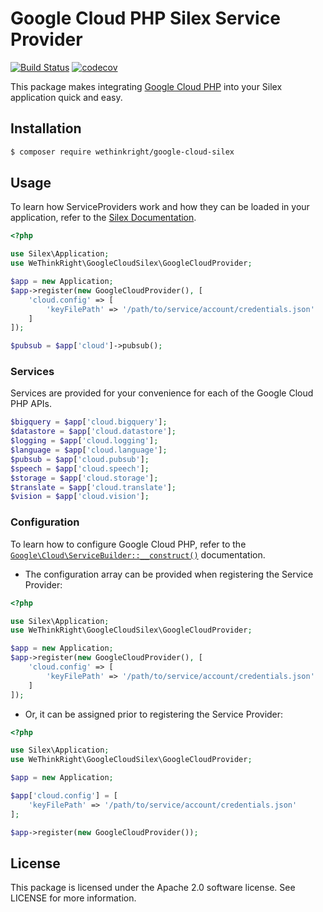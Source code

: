 # Google Cloud PHP Silex Service Provider

[![Build Status](https://travis-ci.org/wethinkright/google-cloud-silex.svg?branch=master)](https://travis-ci.org/wethinkright/google-cloud-silex) [![codecov](https://codecov.io/gh/wethinkright/google-cloud-silex/branch/master/graph/badge.svg)](https://codecov.io/gh/wethinkright/google-cloud-silex)

This package makes integrating
[Google Cloud PHP](https://github.com/googlecloudplatform/google-cloud-php) into
your Silex application quick and easy.

## Installation

````bash
$ composer require wethinkright/google-cloud-silex
````

## Usage

To learn how ServiceProviders work and how they can be loaded in your
application, refer to the
[Silex Documentation](http://silex.sensiolabs.org/doc/master/providers.html#loading-providers).

````php
<?php

use Silex\Application;
use WeThinkRight\GoogleCloudSilex\GoogleCloudProvider;

$app = new Application;
$app->register(new GoogleCloudProvider(), [
    'cloud.config' => [
        'keyFilePath' => '/path/to/service/account/credentials.json'
    ]
]);

$pubsub = $app['cloud']->pubsub();
````

### Services

Services are provided for your convenience for each of the Google Cloud PHP
APIs.

````php
$bigquery = $app['cloud.bigquery'];
$datastore = $app['cloud.datastore'];
$logging = $app['cloud.logging'];
$language = $app['cloud.language'];
$pubsub = $app['cloud.pubsub'];
$speech = $app['cloud.speech'];
$storage = $app['cloud.storage'];
$translate = $app['cloud.translate'];
$vision = $app['cloud.vision'];
````

### Configuration

To learn how to configure Google Cloud PHP, refer to the
[`Google\Cloud\ServiceBuilder::__construct()`](https://googlecloudplatform.github.io/google-cloud-php/#/docs/latest/servicebuilder?method=__construct)
documentation.

* The configuration array can be provided when registering the Service Provider:

````php
<?php

use Silex\Application;
use WeThinkRight\GoogleCloudSilex\GoogleCloudProvider;

$app = new Application;
$app->register(new GoogleCloudProvider(), [
    'cloud.config' => [
        'keyFilePath' => '/path/to/service/account/credentials.json'
    ]
]);
````

* Or, it can be assigned prior to registering the Service Provider:

````php
<?php

use Silex\Application;
use WeThinkRight\GoogleCloudSilex\GoogleCloudProvider;

$app = new Application;

$app['cloud.config'] = [
    'keyFilePath' => '/path/to/service/account/credentials.json'
];

$app->register(new GoogleCloudProvider());
````

## License

This package is licensed under the Apache 2.0 software license. See LICENSE for
more information.
